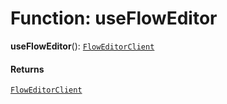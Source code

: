 # Function: useFlowEditor

**useFlowEditor**(): [`FlowEditorClient`](/auto-docs/editor/classes/FlowEditorClient.md)

#### Returns

[`FlowEditorClient`](/auto-docs/editor/classes/FlowEditorClient.md)
